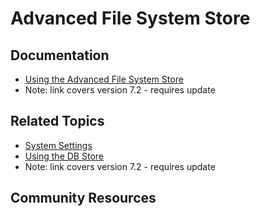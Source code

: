 # Advanced File System Store

## Documentation

* [Using the Advanced File System Store](https://portal.liferay.dev/docs/7-2/deploy/-/knowledge_base/d/using-the-advanced-file-system-store)
* Note: link covers version 7.2 - requires update

## Related Topics

* [System Settings](https://learn.liferay.com/dxp/7.x/en/system-administration/system-settings/system-settings.html)
* [Using the DB Store](https://portal.liferay.dev/docs/7-2/deploy/-/knowledge_base/d/using-the-dbstore)
* Note: link covers version 7.2 - requires update

## Community Resources